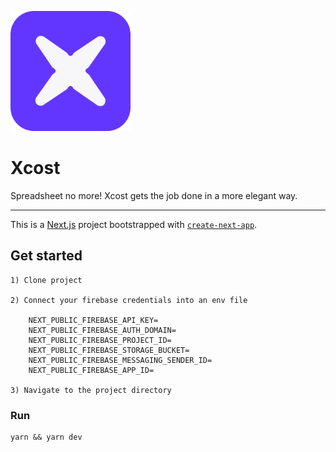 ![initials logo](/public/android-chrome-192x192.png 'initials logo')

# Xcost

Spreadsheet no more! Xcost gets the job done in a more elegant way.

---

This is a [Next.js](https://nextjs.org/) project bootstrapped with [`create-next-app`](https://github.com/vercel/next.js/tree/canary/packages/create-next-app).

## Get started

    1) Clone project

    2) Connect your firebase credentials into an env file

        NEXT_PUBLIC_FIREBASE_API_KEY=
        NEXT_PUBLIC_FIREBASE_AUTH_DOMAIN=
        NEXT_PUBLIC_FIREBASE_PROJECT_ID=
        NEXT_PUBLIC_FIREBASE_STORAGE_BUCKET=
        NEXT_PUBLIC_FIREBASE_MESSAGING_SENDER_ID=
        NEXT_PUBLIC_FIREBASE_APP_ID=

    3) Navigate to the project directory

### Run

    yarn && yarn dev
